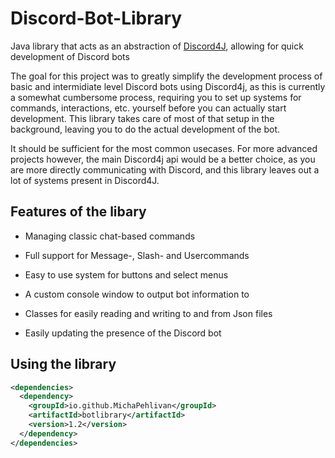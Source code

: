 # Discord-Bot-Library
Java library that acts as an abstraction of [Discord4J](https://github.com/Discord4J/Discord4J), allowing for quick development of Discord bots

The goal for this project was to greatly simplify the development process of basic and intermidiate level Discord bots using Discord4j, as this is
currently a somewhat cumbersome process, requiring you to set up systems for commands, interactions, etc. yourself before you can actually start development.
This library takes care of most of that setup in the background, leaving you to do the actual development of the bot. 

It should be sufficient for the most common 
usecases. For more advanced projects however, the main Discord4j api would be a better choice, as you are more directly communicating with Discord, and
this library leaves out a lot of systems present in Discord4J.


## Features of the libary

- Managing classic chat-based commands

- Full support for Message-, Slash- and Usercommands

- Easy to use system for buttons and select menus 

- A custom console window to output bot information to

- Classes for easily reading and writing to and from Json files

- Easily updating the presence of the Discord bot

## Using the library

```xml
<dependencies>
  <dependency>
    <groupId>io.github.MichaPehlivan</groupId>
    <artifactId>botlibrary</artifactId>
    <version>1.2</version>
  </dependency>
</dependencies>
```

